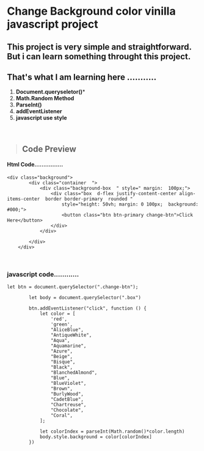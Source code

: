 # Change Background color vinilla javascript project 

## This  project is very simple and straightforward.  But i can learn something throught this project. 

## That's  what I  am learning here ........... 

1. **Document.queryseletor()***
1. **Math.Random Method**
1. **ParseInt()**
1. **addEventListener** 
1. **javascript use style** 

<br>

>
> ## Code Preview 

#### Html Code................

```
<div class="background">
        <div class="container  ">
            <div class="background-box  " style=" margin:  100px;">
                <div class="box  d-flex justify-content-center align-items-center  border border-primary  rounded "
                    style="height: 50vh; margin: 0 100px;  background: #000;">
                    <button class="btn btn-primary change-btn">Click Here</button>
                </div>
            </div>

        </div>
    </div>
```
<br> 

### javascript code............

```
let btn = document.querySelector(".change-btn");

        let body = document.querySelector(".box")

        btn.addEventListener("click", function () {
            let color = [
                'red',
                'green',
                "AliceBlue",
                "AntiqueWhite",
                "Aqua",
                "Aquamarine",
                "Azure",
                "Beige",
                "Bisque",
                "Black",
                "BlanchedAlmond",
                "Blue",
                "BlueViolet",
                "Brown",
                "BurlyWood",
                "CadetBlue",
                "Chartreuse",
                "Chocolate",
                "Coral",
            ];

            let colorIndex = parseInt(Math.random()*color.length)
            body.style.background = color[colorIndex]
        })

```


